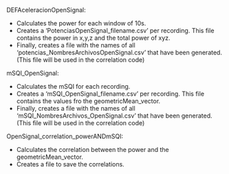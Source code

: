 DEFAceleracionOpenSignal:
- Calculates the power for each window of 10s.
- Creates a ‘PotenciasOpenSignal_filename.csv’ per recording. This file contains the power in x,y,z and the total power of xyz. 
- Finally, creates a file with the names of all ‘potencias_NombresArchivosOpenSignal.csv’ that have been generated. (This file will be used in the correlation code)

mSQI_OpenSignal:
- Calculates the mSQI for each recording.
- Creates a ‘mSQI_OpenSignal_filename.csv’ per recording. This file contains the values fro the geometricMean_vector. 
- Finally, creates a file with the names of all ‘mSQI_NombresArchivos_OpenSignal.csv’ that have been generated. (This file will be used in the correlation code)

OpenSignal_correlation_powerANDmSQI:
- Calculates the correlation between the power and the geometricMean_vector.
- Creates a file to save the correlations.
